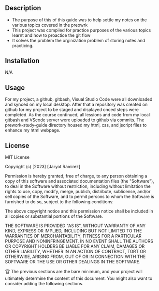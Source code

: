 # <Prework-Study-Guide>

## Description

- The purpose of this of this guide was to help settle my notes on the various topics covered in the preowrk
- This project was compiled for practice purposes of the various topics learnt and how to proactice the git flow
- It solves the problem the orginization problem of storing notes and practicing.

## Installation

N/A

## Usage

For my project, a github, gitbash, Visual Studio Code were all downloaded and synced on my local desktop. After that a repository was created on github for my project to be staged and displayed onced steps were completed. As the course continued, all lessions and code from my local gitbash and VScode server were uploaded to github via commits. The prework-study-guide directory housed my html, css, and jscript files to enhance my html webpage.

## License

MIT License

Copyright (c) [2023] [Jaryot Ramirez]

Permission is hereby granted, free of charge, to any person obtaining a copy
of this software and associated documentation files (the "Software"), to deal
in the Software without restriction, including without limitation the rights
to use, copy, modify, merge, publish, distribute, sublicense, and/or sell
copies of the Software, and to permit persons to whom the Software is
furnished to do so, subject to the following conditions:

The above copyright notice and this permission notice shall be included in all
copies or substantial portions of the Software.

THE SOFTWARE IS PROVIDED "AS IS", WITHOUT WARRANTY OF ANY KIND, EXPRESS OR
IMPLIED, INCLUDING BUT NOT LIMITED TO THE WARRANTIES OF MERCHANTABILITY,
FITNESS FOR A PARTICULAR PURPOSE AND NONINFRINGEMENT. IN NO EVENT SHALL THE
AUTHORS OR COPYRIGHT HOLDERS BE LIABLE FOR ANY CLAIM, DAMAGES OR OTHER
LIABILITY, WHETHER IN AN ACTION OF CONTRACT, TORT OR OTHERWISE, ARISING FROM,
OUT OF OR IN CONNECTION WITH THE SOFTWARE OR THE USE OR OTHER DEALINGS IN THE
SOFTWARE.

🏆 The previous sections are the bare minimum, and your project will ultimately determine the content of this document. You might also want to consider adding the following sections.

